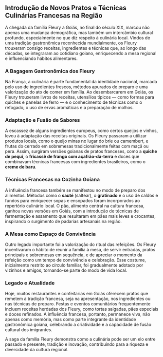## Introdução de Novos Pratos e Técnicas Culinárias Francesas na Região

A chegada da família Fleury a Goiás, no final do século XIX, marcou não apenas uma mudança demográfica, mas também um intercâmbio cultural profundo, especialmente no que diz respeito à culinária local. Vindos de uma tradição gastronômica reconhecida mundialmente, os Fleury trouxeram consigo receitas, ingredientes e técnicas que, ao longo das décadas, se integraram ao cotidiano goiano, enriquecendo a mesa regional e influenciando hábitos alimentares.

### A Bagagem Gastronômica dos Fleury

Na França, a culinária é parte fundamental da identidade nacional, marcada pelo uso de ingredientes frescos, métodos apurados de preparo e uma valorização do ato de comer em família. Ao desembarcarem em Goiás, os Fleury trouxeram livros de receitas, utensílios típicos — como formas para quiches e panelas de ferro — e o conhecimento de técnicas como o refogado, o uso de ervas aromáticas e a preparação de molhos.

### Adaptação e Fusão de Sabores

A escassez de alguns ingredientes europeus, como certos queijos e vinhos, levou à adaptação das receitas originais. Os Fleury passaram a utilizar produtos locais, como o queijo minas no lugar do brie ou camembert, e frutas do cerrado em sobremesas tradicionalmente feitas com maçã ou pera. Assim, surgiram versões goianas de pratos franceses, como a **quiche de pequi**, o **fricassê de frango com açafrão-da-terra** e doces que combinavam técnicas francesas com ingredientes brasileiros, como o **creme de baru**.

### Técnicas Francesas na Cozinha Goiana

A influência francesa também se manifestou no modo de preparo dos alimentos. Métodos como o **sauté** (saltear), o **gratinado** e o uso de caldos e fundos para enriquecer sopas e ensopados foram incorporados ao repertório culinário local. O pão, alimento central na cultura francesa, ganhou novas versões em Goiás, com a introdução de técnicas de fermentação e assamento que resultaram em pães mais leves e crocantes, inspirando o surgimento de padarias artesanais na região.

### A Mesa como Espaço de Convivência

Outro legado importante foi a valorização do ritual das refeições. Os Fleury incentivaram o hábito de reunir a família à mesa, de servir entradas, pratos principais e sobremesas em sequência, e de apreciar o momento da refeição como um tempo de convivência e celebração. Esse costume, inicialmente restrito ao círculo familiar, foi gradualmente adotado por vizinhos e amigos, tornando-se parte do modo de vida local.

### Legado e Atualidade

Hoje, muitos restaurantes e confeitarias em Goiás oferecem pratos que remetem à tradição francesa, seja na apresentação, nos ingredientes ou nas técnicas de preparo. Festas e eventos comunitários frequentemente incluem receitas herdadas dos Fleury, como tortas salgadas, pães especiais e doces refinados. A influência francesa, portanto, permanece viva, não apenas como memória, mas como parte integrante da identidade gastronômica goiana, celebrando a criatividade e a capacidade de fusão cultural dos imigrantes.

A saga da família Fleury demonstra como a culinária pode ser um elo entre passado e presente, tradição e inovação, contribuindo para a riqueza e diversidade da cultura regional.